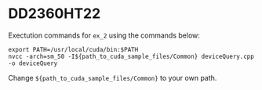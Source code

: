 # DD2360HT22

Exectution commands for ```ex_2``` using the commands below:
```
export PATH=/usr/local/cuda/bin:$PATH
nvcc -arch=sm_50 -I${path_to_cuda_sample_files/Common} deviceQuery.cpp -o deviceQuery
```
Change ```${path_to_cuda_sample_files/Common}``` to your own path.

